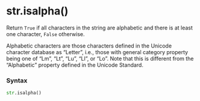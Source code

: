 # str.isalpha()

Return `True` if all characters in the string are alphabetic and there is at least one character, `False` otherwise.

Alphabetic characters are those characters defined in the Unicode character database as “Letter”, i.e., those with general category property being one of “Lm”, “Lt”, “Lu”, “Ll”, or “Lo”. Note that this is different from the “Alphabetic” property defined in the Unicode Standard.

### Syntax

```python
str.isalpha()
```
